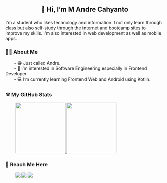 ## <p align="center"> 👋 Hi, I’m M Andre Cahyanto </p>

<p> I'm a student who likes technology and information. I not only learn through class but also self-study through the internet and bootcamp sites to improve my skills. I'm also interested in web development as well as mobile apps. </p>

### 🙋‍♂️ About Me
&nbsp;&nbsp;&nbsp;&nbsp;&nbsp;&nbsp;&nbsp;- 😁 Just called Andre.<br>
&nbsp;&nbsp;&nbsp;&nbsp;&nbsp;&nbsp;&nbsp;- 👀 I’m interested in Software Engineering especially in Frontend Developer.<br>
&nbsp;&nbsp;&nbsp;&nbsp;&nbsp;&nbsp;&nbsp;- 💻 I’m currently learning Frontend Web and Android using Kotlin.

### ⚒️ My GitHub Stats
<p align="left">
  &nbsp;&nbsp;&nbsp;&nbsp;&nbsp;&nbsp;&nbsp;
  <a href="https://github.com/dimasmds">
    <img height="160em" src="https://github-readme-stats.vercel.app/api?username=andrechynt&include_all_commits=true&show_icons=true&theme=onedark&count_private=true"/>
    <img height="160em" src="https://github-readme-stats.vercel.app/api/top-langs/?username=andrechynt&layout=compact&theme=onedark&langs_count=8"/>
  </a>
</p>

### 📌 Reach Me Here
<p align="left">
  &nbsp;&nbsp;&nbsp;&nbsp;&nbsp;&nbsp;&nbsp;
  <a href="https://instagram.com/m.andrechynt" style="text-decoration: none;">
      <img src="https://img.shields.io/badge/Instagram-E4405F?style=for-the-badge&logo=instagram&logoColor=white" />
  </a>
  <a href="https://twitter.com/403NotAccess" style="text-decoration: none;">
      <img src="https://img.shields.io/badge/Twitter-1DA1F2?style=for-the-badge&logo=twitter&logoColor=white" />
  </a>
  <a href="https://www.linkedin.com/in/mochammad-andre-cahyanto-6a814220b" style="text-decoration: none;">
      <img src="https://img.shields.io/badge/LinkedIn-0077B5?style=for-the-badge&logo=linkedin&logoColor=white" />
  </a>
</p>


<!---
andrechynt/andrechynt is a ✨ special ✨ repository because its `README.md` (this file) appears on your GitHub profile.
You can click the Preview link to take a look at your changes.
--->
